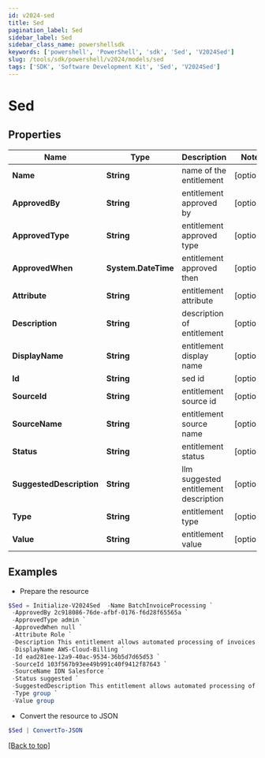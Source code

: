 ```yaml
---
id: v2024-sed
title: Sed
pagination_label: Sed
sidebar_label: Sed
sidebar_class_name: powershellsdk
keywords: ['powershell', 'PowerShell', 'sdk', 'Sed', 'V2024Sed']
slug: /tools/sdk/powershell/v2024/models/sed
tags: ['SDK', 'Software Development Kit', 'Sed', 'V2024Sed']
---
```


# Sed

## Properties

| Name | Type | Description | Notes |
| --- | --- | --- | --- |
| **Name** | **String** | name of the entitlement | [optional] |
| **ApprovedBy** | **String** | entitlement approved by | [optional] |
| **ApprovedType** | **String** | entitlement approved type | [optional] |
| **ApprovedWhen** | **System.DateTime** | entitlement approved then | [optional] |
| **Attribute** | **String** | entitlement attribute | [optional] |
| **Description** | **String** | description of entitlement | [optional] |
| **DisplayName** | **String** | entitlement display name | [optional] |
| **Id** | **String** | sed id | [optional] |
| **SourceId** | **String** | entitlement source id | [optional] |
| **SourceName** | **String** | entitlement source name | [optional] |
| **Status** | **String** | entitlement status | [optional] |
| **SuggestedDescription** | **String** | llm suggested entitlement description | [optional] |
| **Type** | **String** | entitlement type | [optional] |
| **Value** | **String** | entitlement value | [optional] |

## Examples

- Prepare the resource

```powershell
$Sed = Initialize-V2024Sed  -Name BatchInvoiceProcessing `
 -ApprovedBy 2c918086-76de-afbf-0176-f6d28f65565a `
 -ApprovedType admin `
 -ApprovedWhen null `
 -Attribute Role `
 -Description This entitlement allows automated processing of invoices in batches on a scheduled basis to streamline accounts payable procedures. `
 -DisplayName AWS-Cloud-Billing `
 -Id ead281ee-12a9-40ac-9534-36b5d7d65d53 `
 -SourceId 103f567b93ee49b991c40f9412f87643 `
 -SourceName IDN Salesforce `
 -Status suggested `
 -SuggestedDescription This entitlement allows automated processing of invoices in batches on a scheduled basis to streamline accounts payable `
 -Type group `
 -Value group
```

- Convert the resource to JSON

```powershell
$Sed | ConvertTo-JSON
```

[[Back to top]](#)
